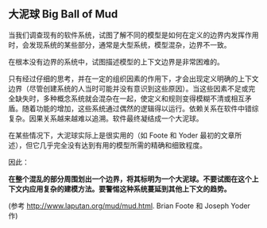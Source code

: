 ## 大泥球 Big Ball of Mud

当我们调查现有的软件系统，试图了解不同的模型是如何在定义的边界内发挥作用时，会发现系统的某些部分，通常是大型系统，模型混杂，边界不一致。

在根本没有边界的系统中，试图描述模型的上下文边界是非常困难的。

只有经过仔细的思考，并在一定的组织因素的作用下，才会出现定义明确的上下文边界（尽管创建系统的人当时可能并没有意识到这些原因）。当这些因素不足或完全缺失时，多种概念系统就会混杂在一起，使定义和规则变得模糊不清或相互矛盾。随着功能的增加，这些系统通过偶然的逻辑得以运行。依赖关系在软件中错综复杂。因果关系越来越难以追溯。软件最终凝结成一个大泥球。

在某些情况下，大泥球实际上是很实用的（如 Foote 和 Yoder 最初的文章所述），但它几乎完全没有达到有用的模型所需的精确和细致程度。

因此：

**在整个混乱的部分周围划出一个边界，将其标明为一个大泥球。不要试图在这个上下文内应用复杂的建模方法。要警惕这种系统蔓延到其他上下文的趋势。**

(参考 http://www.laputan.org/mud/mud.html. Brian Foote 和 Joseph Yoder 作)



